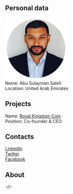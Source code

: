 ## Personal data
![abu sulayman saleh photo](photo/abu_sulayman_saleh.png)  
Name:   Abu Sulayman Saleh  
Location: United Arab Emirates  
## Projects 
Name: [Royal Kingdom Coin](../projects/royal_kingdom_coin.md)  
Position: Co-founder & CEO    
## Contacts
[LinkedIn](https://www.linkedin.com/in/abu-sulayman-saleh-90619b142/)    
[Twitter](https://twitter.com/absulaymansaleh)  
[Facebook](https://www.facebook.com/abusulaymansaleh)
## About
-//- 
